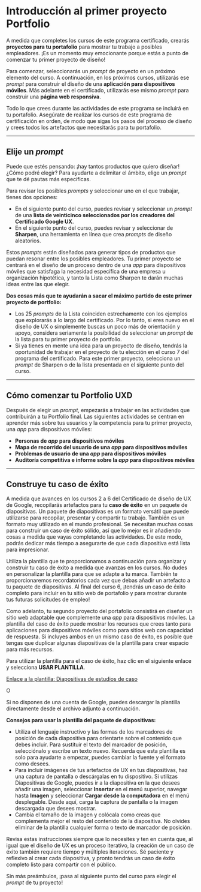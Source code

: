 # Introducción al primer proyecto Portfolio

A medida que completes los cursos de este programa certificado, crearás **proyectos para tu portafolio** para mostrar tu trabajo a posibles empleadores. ¡Es un momento muy emocionante porque estás a punto de comenzar tu primer proyecto de diseño!

Para comenzar, seleccionarás un *prompt* de proyecto en un próximo elemento del curso. A continuación, en los próximos cursos, utilizarás ese *prompt* para construir el diseño de una **aplicación para dispositivos móviles**. Más adelante en el certificado, utilizarás ese mismo *prompt* para construir una **página web responsiva**.

Todo lo que crees durante las actividades de este programa se incluirá en tu portafolio. Asegúrate de realizar los cursos de este programa de certificación en orden, de modo que sigas los pasos del proceso de diseño y crees todos los artefactos que necesitarás para tu portafolio.

---

## Elije un *prompt*

Puede que estés pensando: ¡hay tantos productos que quiero diseñar! ¿Cómo podré elegir? Para ayudarte a delimitar el ámbito, elige un *prompt* que te dé pautas más específicas.

Para revisar los posibles *prompts* y seleccionar uno en el que trabajar, tienes dos opciones:

* En el siguiente punto del curso, puedes revisar y seleccionar un *prompt* de una **lista de veinticinco seleccionados por los creadores del Certificado Google UX**.
* En el siguiente punto del curso, puedes revisar y seleccionar de **Sharpen**, una herramienta en línea que crea *prompts* de diseño aleatorios.

Estos *prompts* están diseñados para generar tipos de productos que puedan resonar entre los posibles empleadores. Tu primer proyecto se centrará en el diseño de un proceso dentro de una *app* para dispositivos móviles que satisfaga la necesidad específica de una empresa u organización hipotética, y tanto la Lista como Sharpen te darán muchas ideas entre las que elegir.

**Dos cosas más que te ayudarán a sacar el máximo partido de este primer proyecto de portfolio:**

* Los 25 *prompts* de la Lista coinciden estrechamente con los ejemplos que explorarás a lo largo del certificado. Por lo tanto, si eres nuevo en el diseño de UX o simplemente buscas un poco más de orientación y apoyo, considera seriamente la posibilidad de seleccionar un *prompt* de la lista para tu primer proyecto de portfolio.
* Si ya tienes en mente una idea para un proyecto de diseño, tendrás la oportunidad de trabajar en el proyecto de tu elección en el curso 7 del programa del certificado. Para este primer proyecto, selecciona un *prompt* de Sharpen o de la lista presentada en el siguiente punto del curso.

---

## Cómo comenzar tu Portfolio UXD

Después de elegir un *prompt*, empezarás a trabajar en las actividades que contribuirán a tu Portfolio final. Las siguientes actividades se centran en aprender más sobre tus usuarios y la competencia para tu primer proyecto, una *app* para dispositivos móviles:

* **Personas de *app* para dispositivos móviles**
* **Mapa de recorrido del usuario de una *app* para dispositivos móviles**
* **Problemas de usuario de una *app* para dispositivos móviles**
* **Auditoría competitiva e informe sobre la *app* para dispositivos móviles**

---

## Construye tu caso de éxito

A medida que avances en los cursos 2 a 6 del Certificado de diseño de UX de Google, recopilarás artefactos para tu **caso de éxito** en un paquete de diapositivas. Un paquete de diapositivas es un formato versátil que puede utilizarse para recopilar, presentar y compartir tu trabajo. También es un formato muy utilizado en el mundo profesional. Se necesitan muchas cosas para construir un caso de éxito sólido, así que lo mejor es ir añadiendo cosas a medida que vayas completando las actividades. De este modo, podrás dedicar más tiempo a asegurarte de que cada diapositiva está lista para impresionar.

Utiliza la plantilla que te proporcionamos a continuación para organizar y construir tu caso de éxito a medida que avanzas en los cursos. No dudes en personalizar la plantilla para que se adapte a tu marca. También te proporcionaremos recordatorios cada vez que debas añadir un artefacto a tu paquete de diapositivas. Al final del curso 6, ¡tendrás un caso de éxito completo para incluir en tu sitio web de portafolio y para mostrar durante tus futuras solicitudes de empleo!

Como adelanto, tu segundo proyecto del portafolio consistirá en diseñar un sitio web adaptable que complemente una *app* para dispositivos móviles. La plantilla del caso de éxito puede mostrar los recursos que crees tanto para aplicaciones para dispositivos móviles como para sitios web con capacidad de respuesta. Si incluyes ambos en un mismo caso de éxito, es posible que tengas que duplicar algunas diapositivas de la plantilla para crear espacio para más recursos.

Para utilizar la plantilla para el caso de éxito, haz clic en el siguiente enlace y selecciona **USAR PLANTILLA**.

[Enlace a la plantilla: Diapositivas de estudios de caso](https://docs.google.com/presentation/d/1X50-L7T4tZl3Y4x5_zB7w-5l0Q3X-4s6c2bQ7p7p7A/template/preview)

O

Si no dispones de una cuenta de Google, puedes descargar la plantilla directamente desde el archivo adjunto a continuación.

**Consejos para usar la plantilla del paquete de diapositivas:**

* Utiliza el lenguaje instructivo y las formas de los marcadores de posición de cada diapositiva para orientarte sobre el contenido que debes incluir. Para sustituir el texto del marcador de posición, selecciónalo y escribe un texto nuevo. Recuerda que esta plantilla es solo para ayudarte a empezar, puedes cambiar la fuente y el formato como desees.
* Para incluir imágenes de tus artefactos de UX en tus diapositivas, haz una captura de pantalla o descárgalas en tu dispositivo. Si utilizas Diapositivas de Google, puedes ir a la diapositiva en la que desees añadir una imagen, seleccionar **Insertar** en el menú superior, navegar hasta **Imagen** y seleccionar **Cargar desde la computadora** en el menú desplegable. Desde aquí, carga la captura de pantalla o la imagen descargada que desees mostrar.
* Cambia el tamaño de la imagen y colócala como creas que complementa mejor el resto del contenido de la diapositiva. No olvides eliminar de la plantilla cualquier forma o texto de marcador de posición.

Revisa estas instrucciones siempre que lo necesites y ten en cuenta que, al igual que el diseño de UX es un proceso iterativo, la creación de un caso de éxito también requiere tiempo y múltiples iteraciones. Sé paciente y reflexivo al crear cada diapositiva, y pronto tendrás un caso de éxito completo listo para compartir con el público.

Sin más preámbulos, ¡pasa al siguiente punto del curso para elegir el *prompt* de tu proyecto!
